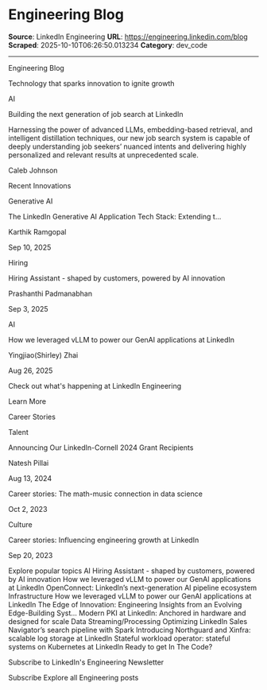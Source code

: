 # Engineering Blog

**Source**: LinkedIn Engineering
**URL**: https://engineering.linkedin.com/blog
**Scraped**: 2025-10-10T06:26:50.013234
**Category**: dev_code

---

Engineering Blog

Technology that sparks innovation to ignite growth

AI

Building the next generation of job search at LinkedIn

Harnessing the power of advanced LLMs, embedding-based retrieval, and intelligent distillation techniques, our new job search system is capable of deeply understanding job seekers’ nuanced intents and delivering highly personalized and relevant results at unprecedented scale.

Caleb Johnson

Recent Innovations

Generative AI

The LinkedIn Generative AI Application Tech Stack: Extending t...

Karthik Ramgopal 

 

Sep 10, 2025

Hiring

Hiring Assistant - shaped by customers, powered by AI innovation

Prashanthi Padmanabhan 

 

Sep 3, 2025

AI

How we leveraged vLLM to power our GenAI applications at LinkedIn

Yingjiao(Shirley) Zhai 

 

Aug 26, 2025

Check out what's happening at LinkedIn Engineering

Learn More

Career Stories

Talent

Announcing Our LinkedIn-Cornell 2024 Grant Recipients

Natesh Pillai 

 

Aug 13, 2024

Career stories: The math-music connection in data science

Oct 2, 2023

Culture

Career stories: Influencing engineering growth at LinkedIn

Sep 20, 2023

Explore popular topics
AI
Hiring Assistant - shaped by customers, powered by AI innovation
How we leveraged vLLM to power our GenAI applications at LinkedIn
OpenConnect: LinkedIn’s next-generation AI pipeline ecosystem
Infrastructure
How we leveraged vLLM to power our GenAI applications at LinkedIn
The Edge of Innovation: Engineering Insights from an Evolving Edge-Building Syst...
Modern PKI at LinkedIn: Anchored in hardware and designed for scale
Data Streaming/Processing
Optimizing LinkedIn Sales Navigator’s search pipeline with Spark
Introducing Northguard and Xinfra: scalable log storage at LinkedIn
Stateful workload operator: stateful systems on Kubernetes at LinkedIn
Ready to get In The Code?

Subscribe to LinkedIn's Engineering Newsletter

Subscribe
Explore all Engineering posts
